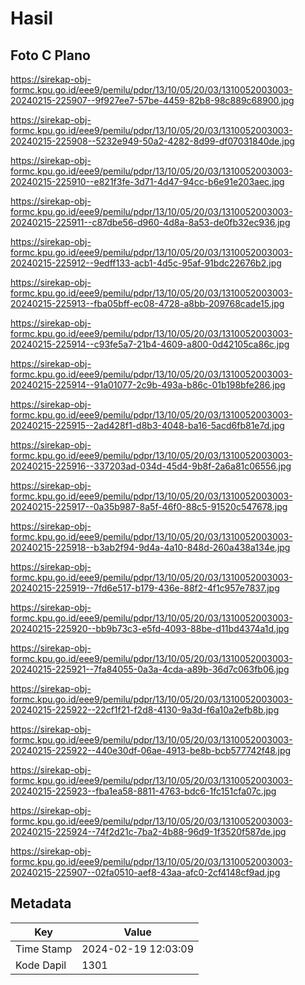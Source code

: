# Hasil

## Foto C Plano

https://sirekap-obj-formc.kpu.go.id/eee9/pemilu/pdpr/13/10/05/20/03/1310052003003-20240215-225907--9f927ee7-57be-4459-82b8-98c889c68900.jpg

https://sirekap-obj-formc.kpu.go.id/eee9/pemilu/pdpr/13/10/05/20/03/1310052003003-20240215-225908--5232e949-50a2-4282-8d99-df07031840de.jpg

https://sirekap-obj-formc.kpu.go.id/eee9/pemilu/pdpr/13/10/05/20/03/1310052003003-20240215-225910--e821f3fe-3d71-4d47-94cc-b6e91e203aec.jpg

https://sirekap-obj-formc.kpu.go.id/eee9/pemilu/pdpr/13/10/05/20/03/1310052003003-20240215-225911--c87dbe56-d960-4d8a-8a53-de0fb32ec936.jpg

https://sirekap-obj-formc.kpu.go.id/eee9/pemilu/pdpr/13/10/05/20/03/1310052003003-20240215-225912--9edff133-acb1-4d5c-95af-91bdc22676b2.jpg

https://sirekap-obj-formc.kpu.go.id/eee9/pemilu/pdpr/13/10/05/20/03/1310052003003-20240215-225913--fba05bff-ec08-4728-a8bb-209768cade15.jpg

https://sirekap-obj-formc.kpu.go.id/eee9/pemilu/pdpr/13/10/05/20/03/1310052003003-20240215-225914--c93fe5a7-21b4-4609-a800-0d42105ca86c.jpg

https://sirekap-obj-formc.kpu.go.id/eee9/pemilu/pdpr/13/10/05/20/03/1310052003003-20240215-225914--91a01077-2c9b-493a-b86c-01b198bfe286.jpg

https://sirekap-obj-formc.kpu.go.id/eee9/pemilu/pdpr/13/10/05/20/03/1310052003003-20240215-225915--2ad428f1-d8b3-4048-ba16-5acd6fb81e7d.jpg

https://sirekap-obj-formc.kpu.go.id/eee9/pemilu/pdpr/13/10/05/20/03/1310052003003-20240215-225916--337203ad-034d-45d4-9b8f-2a6a81c06556.jpg

https://sirekap-obj-formc.kpu.go.id/eee9/pemilu/pdpr/13/10/05/20/03/1310052003003-20240215-225917--0a35b987-8a5f-46f0-88c5-91520c547678.jpg

https://sirekap-obj-formc.kpu.go.id/eee9/pemilu/pdpr/13/10/05/20/03/1310052003003-20240215-225918--b3ab2f94-9d4a-4a10-848d-260a438a134e.jpg

https://sirekap-obj-formc.kpu.go.id/eee9/pemilu/pdpr/13/10/05/20/03/1310052003003-20240215-225919--7fd6e517-b179-436e-88f2-4f1c957e7837.jpg

https://sirekap-obj-formc.kpu.go.id/eee9/pemilu/pdpr/13/10/05/20/03/1310052003003-20240215-225920--bb9b73c3-e5fd-4093-88be-d11bd4374a1d.jpg

https://sirekap-obj-formc.kpu.go.id/eee9/pemilu/pdpr/13/10/05/20/03/1310052003003-20240215-225921--7fa84055-0a3a-4cda-a89b-36d7c063fb06.jpg

https://sirekap-obj-formc.kpu.go.id/eee9/pemilu/pdpr/13/10/05/20/03/1310052003003-20240215-225922--22cf1f21-f2d8-4130-9a3d-f6a10a2efb8b.jpg

https://sirekap-obj-formc.kpu.go.id/eee9/pemilu/pdpr/13/10/05/20/03/1310052003003-20240215-225922--440e30df-06ae-4913-be8b-bcb577742f48.jpg

https://sirekap-obj-formc.kpu.go.id/eee9/pemilu/pdpr/13/10/05/20/03/1310052003003-20240215-225923--fba1ea58-8811-4763-bdc6-1fc151cfa07c.jpg

https://sirekap-obj-formc.kpu.go.id/eee9/pemilu/pdpr/13/10/05/20/03/1310052003003-20240215-225924--74f2d21c-7ba2-4b88-96d9-1f3520f587de.jpg

https://sirekap-obj-formc.kpu.go.id/eee9/pemilu/pdpr/13/10/05/20/03/1310052003003-20240215-225907--02fa0510-aef8-43aa-afc0-2cf4148cf9ad.jpg


## Metadata

| Key        | Value               |
| ---------- | ------------------- |
| Time Stamp | 2024-02-19 12:03:09 |
| Kode Dapil | 1301                |



